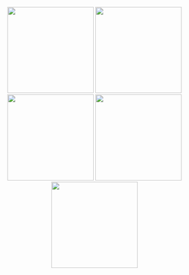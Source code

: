 <p align="center">
  <img width="200" height="200" src="https://media.tenor.com/6sabBfcb4poAAAAC/gojo-jujutsu-kaisen.gif" />
  <img width="200" height="200" src="https://res.cloudinary.com/dts5hyzdq/image/upload/f_auto,q_auto/qujibwr38cddeitj5gdf" />
  <img width="200" height="200" src="https://img.ifunny.co/images/2b718cbfae6eb9d54beb842b58563885dd1f8b345b0a8202e9c41f0aa8e37ccd_3.jpg" />
  <img width="200" height="200" src="https://res.cloudinary.com/dts5hyzdq/image/upload/v1696082485/hpkvjkiac0urr1nlzd6p.jpg" />
  <img width="200" height="200" src="https://scontent-sin6-1.cdninstagram.com/v/t51.2885-15/384610013_885722469793052_3782840765104454066_n.jpg?stp=dst-jpg_e35&_nc_ht=scontent-sin6-1.cdninstagram.com&_nc_cat=1&_nc_ohc=LEbeqMVjBG8AX8zIWz9&edm=ACWDqb8BAAAA&ccb=7-5&ig_cache_key=MzIwMzY2MjYxMzc4MjM0MzAyMg%3D%3D.2-ccb7-5&oh=00_AfDJTu9LMTEtIecoSDHSJbGxtlgEjI6cs52zNeo1tPbV-A&oe=651D428A&_nc_sid=ee9879" />
</p>
